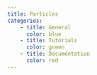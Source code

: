 ```yaml
---
title: Particles
categories:
    - title: General
      color: blue
    - title: Tutorials
      color: green
    - title: Documentation
      color: red
---
```


